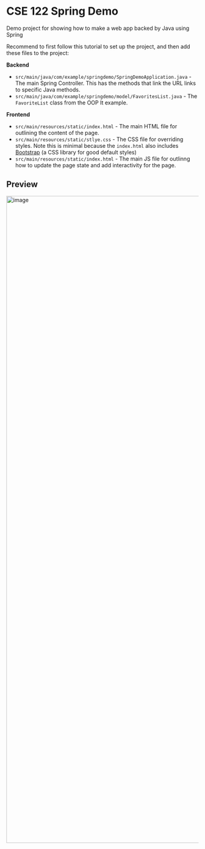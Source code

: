 # CSE 122 Spring Demo 

Demo project for showing how to make a web app backed by Java using Spring

Recommend to first follow this tutorial to set up the project, and then add these files to the project:

**Backend**

* `src/main/java/com/example/springdemo/SpringDemoApplication.java` - The main Spring Controller. This has the methods that link the URL links to specific Java methods.
* `src/main/java/com/example/springdemo/model/FavoritesList.java` - The `FavoriteList` class from the OOP It example.

**Frontend**

* `src/main/resources/static/index.html` - The main HTML file for outlining the content of the page.
* `src/main/resources/static/stlye.css` - The CSS file for overriding styles. Note this is minimal because the `index.html` also includes [Bootstrap](https://getbootstrap.com/) (a CSS library for good default styles)
* `src/main/resources/static/index.html` - The main JS file for outlinng how to update the page state and add interactivity for the page.

## Preview
<img width="1695" alt="image" src="https://user-images.githubusercontent.com/9054538/206813796-d88e3649-9ef5-4e35-b6de-ac66b7735739.png">
